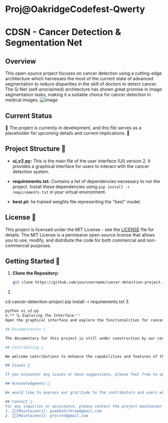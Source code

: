 # Proj@OakridgeCodefest-Qwerty

# CDSN - Cancer Detection & Segmentation Net

## Overview

This open-source project focuses on cancer detection using a cutting-edge architecture which harnesses the most of the current state of advanced segmentation to reduce disparities in the skill of doctors to detect cancer. The Q-Net (self-proclaimed) architecture has shown great promise in image segmentation tasks, making it a suitable choice for cancer detection in medical images.
![image](https://github.com/Armourcape/OakridgeCodefest-Qwerty/assets/90896462/036e4ed8-87ed-4c73-8efd-aead92b6669d)

## Current Status

🚧 The project is currently in development, and this file serves as a placeholder for upcoming details and current implications. 🚧

## Project Structure 📂

- **ui_v2.py:** This is the main file of the user interface (UI) version 2. It provides a graphical interface for users to interact with the cancer detection system.

- **requirements.txt:** Contains a list of dependencies necessary to run the project. Install these dependencies using `pip install -r requirements.txt` in your virtual environment.

- **best.pt:** he trained weights file representing the "best" model.

## License 📜

This project is licensed under the MIT License - see the [LICENSE](LICENSE) file for details. The MIT License is a permissive open-source license that allows you to use, modify, and distribute the code for both commercial and non-commercial purposes.

## Getting Started 🚀

1. **Clone the Repository:**
   ```bash
   git clone https://github.com/yourusername/cancer-detection-project.git
2.
   ```bash
  cd cancer-detection-project
  pip install -r requirements.txt
3.
  ```bash
  python ui_v2.py
4.** 🔍 Exploring the Interface:**
  Open the graphical interface and explore the functionalities for cancer detection.

## Documentation 📖

The documentary for this project is still under construction by our contributors, please wait patiently.

## Contributing 🤝

We welcome contributions to enhance the capabilities and features of this cancer detection project. If you'd like to contribute, please follow the guidelines that are outlined in CONTRIBUTING.md., which will be released shortly

## Issues 🐛

If you encounter any issues or have suggestions, please feel free to open an issue on the GitHub Issues page.

## Acknowledgments 🙏

We would like to express our gratitude to the contributors and users who have supported and contributed to the development of this project.

## Contact 📧
For any inquiries or assistance, please contact the project maintainer at 
1. 🧑‍💻[Maintainer1]: pveekshithrao@gmail.com
2. 🧑‍💻[Maintainer2]: procret@gmail.com


      
